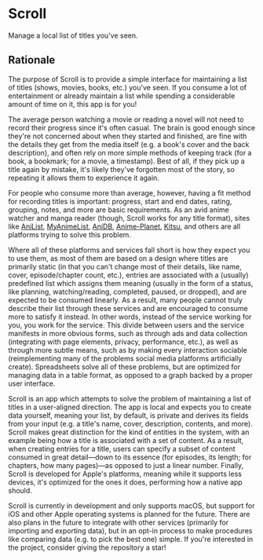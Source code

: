 # Scroll

Manage a local list of titles you've seen.

## Rationale

The purpose of Scroll is to provide a simple interface for maintaining a list of titles (shows, movies, books, etc.) you've seen. If you consume a lot of entertainment or already maintain a list while spending a considerable amount of time on it, this app is for you!

The average person watching a movie or reading a novel will not need to record their progress since it's often casual. The brain is good enough since they're not concerned about when they started and finished, are fine with the details they get from the media itself (e.g. a book's cover and the back description), and often rely on more simple methods of keeping track (for a book, a bookmark; for a movie, a timestamp). Best of all, if they pick up a title again by mistake, it's likely they've forgotten most of the story, so repeating it allows them to experience it again.

For people who consume more than average, however, having a fit method for recording titles is important: progress, start and end dates, rating, grouping, notes, and more are basic requirements. As an avid anime watcher and manga reader (though, Scroll works for any title format), sites like [AniList](https://anilist.co/), [MyAnimeList](https://myanimelist.net/), [AniDB](https://anidb.net/), [Anime-Planet](https://anime-planet.com/), [Kitsu](https://kitsu.io/), <!-- maybe too many? -->  and others are all platforms trying to solve this problem.

Where all of these platforms and services fall short is how they expect you to use them, as most of them are based on a design where titles are primarily static (in that you can't change most of their details, like name, cover, episode/chapter count, etc.), entries are associated with a (usually) predefined list which assigns them meaning (usually in the form of a status, like planning, watching/reading, completed, paused, or dropped), and are expected to be consumed linearly. As a result, many people cannot truly describe their list through these services and are encouraged to consume more to satisfy it instead. In other words, instead of the service working for you, you work for the service. This divide between users and the service manifests in more obvious forms, such as through ads and data collection (integrating with page elements, privacy, performance, etc.), as well as through more subtle means, such as by making every interaction sociable <!-- maybe a better word? --> (reimplementing many of the problems social media platforms artificially create). Spreadsheets solve all of these problems, but are optimized for managing data in a table format, as opposed to a graph backed by a proper user interface.

Scroll is an app which attempts to solve the problem of maintaining a list of titles in a user-aligned direction. The app is local and expects you to create data yourself, meaning your list, by default, is private and derives its fields from your input (e.g. a title's name, cover, description, contents, and more). Scroll makes great distinction for the kind of entities in the system, with an example being how a title is associated with a set of content. As a result, when creating entries for a title, users can specify a subset of content consumed in great detail—down to its essence (for episodes, its length; for chapters, how many pages)—as opposed to just a linear number. Finally, Scroll is developed for Apple's platforms, meaning while it supports less devices, it's optimized for the ones it does, performing how a native app should.

Scroll is currently in development and only supports macOS, but support for iOS and other Apple operating systems is planned for the future. There are also plans in the future to integrate with other services (primarily for importing and exporting data), but in an opt-in process to make procedures like comparing data (e.g. to pick the best one) simple. If you're interested in the project, consider giving the repository a star!